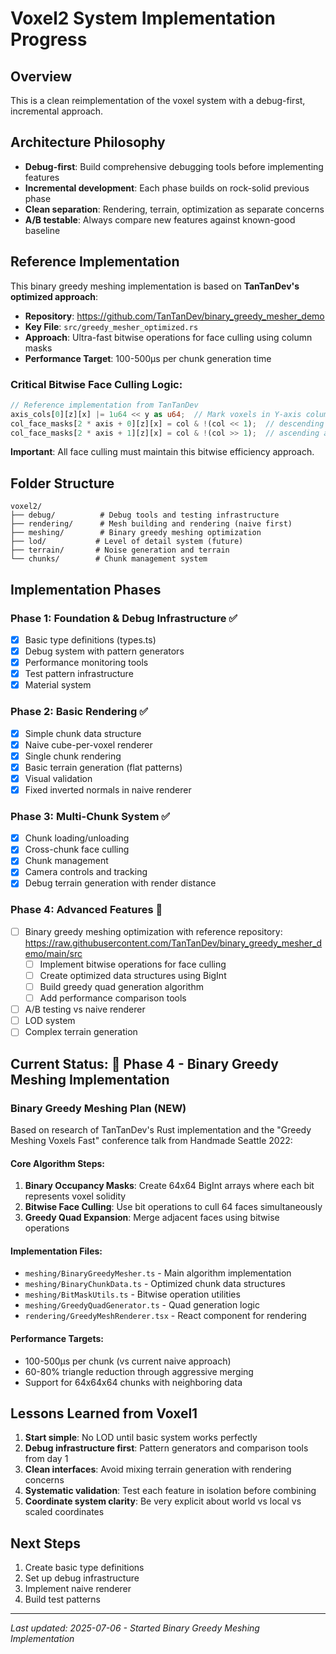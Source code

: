 # Voxel2 System Implementation Progress

## Overview

This is a clean reimplementation of the voxel system with a debug-first, incremental approach.

## Architecture Philosophy

- **Debug-first**: Build comprehensive debugging tools before implementing features
- **Incremental development**: Each phase builds on rock-solid previous phase
- **Clean separation**: Rendering, terrain, optimization as separate concerns
- **A/B testable**: Always compare new features against known-good baseline

## Reference Implementation

This binary greedy meshing implementation is based on **TanTanDev's optimized approach**:
- **Repository**: https://github.com/TanTanDev/binary_greedy_mesher_demo
- **Key File**: `src/greedy_mesher_optimized.rs`
- **Approach**: Ultra-fast bitwise operations for face culling using column masks
- **Performance Target**: 100-500μs per chunk generation time

### Critical Bitwise Face Culling Logic:
```rust
// Reference implementation from TanTanDev
axis_cols[0][z][x] |= 1u64 << y as u64;  // Mark voxels in Y-axis columns
col_face_masks[2 * axis + 0][z][x] = col & !(col << 1);  // descending axis (bottom faces)
col_face_masks[2 * axis + 1][z][x] = col & !(col >> 1);  // ascending axis (top faces)
```

**Important**: All face culling must maintain this bitwise efficiency approach.

## Folder Structure

```
voxel2/
├── debug/          # Debug tools and testing infrastructure
├── rendering/      # Mesh building and rendering (naive first)
├── meshing/        # Binary greedy meshing optimization
├── lod/           # Level of detail system (future)
├── terrain/       # Noise generation and terrain
└── chunks/        # Chunk management system
```

## Implementation Phases

### Phase 1: Foundation & Debug Infrastructure ✅

- [x] Basic type definitions (types.ts)
- [x] Debug system with pattern generators
- [x] Performance monitoring tools
- [x] Test pattern infrastructure
- [x] Material system

### Phase 2: Basic Rendering ✅

- [x] Simple chunk data structure
- [x] Naive cube-per-voxel renderer
- [x] Single chunk rendering
- [x] Basic terrain generation (flat patterns)
- [x] Visual validation
- [x] Fixed inverted normals in naive renderer

### Phase 3: Multi-Chunk System ✅

- [x] Chunk loading/unloading
- [x] Cross-chunk face culling
- [x] Chunk management
- [x] Camera controls and tracking
- [x] Debug terrain generation with render distance

### Phase 4: Advanced Features 🔄

- [ ] Binary greedy meshing optimization with reference repository: https://raw.githubusercontent.com/TanTanDev/binary_greedy_mesher_demo/main/src
  - [ ] Implement bitwise operations for face culling
  - [ ] Create optimized data structures using BigInt
  - [ ] Build greedy quad generation algorithm
  - [ ] Add performance comparison tools
- [ ] A/B testing vs naive renderer
- [ ] LOD system
- [ ] Complex terrain generation

## Current Status: 🚀 Phase 4 - Binary Greedy Meshing Implementation

### Binary Greedy Meshing Plan (NEW)

Based on research of TanTanDev's Rust implementation and the "Greedy Meshing Voxels Fast" conference talk from Handmade Seattle 2022:

#### Core Algorithm Steps:

1. **Binary Occupancy Masks**: Create 64x64 BigInt arrays where each bit represents voxel solidity
2. **Bitwise Face Culling**: Use bit operations to cull 64 faces simultaneously
3. **Greedy Quad Expansion**: Merge adjacent faces using bitwise operations

#### Implementation Files:

- `meshing/BinaryGreedyMesher.ts` - Main algorithm implementation
- `meshing/BinaryChunkData.ts` - Optimized chunk data structures
- `meshing/BitMaskUtils.ts` - Bitwise operation utilities
- `meshing/GreedyQuadGenerator.ts` - Quad generation logic
- `rendering/GreedyMeshRenderer.tsx` - React component for rendering

#### Performance Targets:

- 100-500μs per chunk (vs current naive approach)
- 60-80% triangle reduction through aggressive merging
- Support for 64x64x64 chunks with neighboring data

## Lessons Learned from Voxel1

1. **Start simple**: No LOD until basic system works perfectly
2. **Debug infrastructure first**: Pattern generators and comparison tools from day 1
3. **Clean interfaces**: Avoid mixing terrain generation with rendering concerns
4. **Systematic validation**: Test each feature in isolation before combining
5. **Coordinate system clarity**: Be very explicit about world vs local vs scaled coordinates

## Next Steps

1. Create basic type definitions
2. Set up debug infrastructure
3. Implement naive renderer
4. Build test patterns

---

_Last updated: 2025-07-06 - Started Binary Greedy Meshing Implementation_
